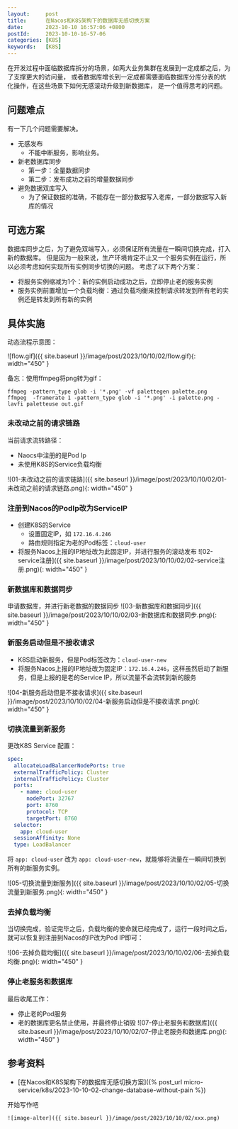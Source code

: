 ```yaml
---
layout:     post
title:      在Nacos和K8S架构下的数据库无感切换方案
date:       2023-10-10 16:57:06 +0800
postId:     2023-10-10-16-57-06
categories: [K8S]
keywords:   [K8S]
---
```


在开发过程中面临数据库拆分的场景，如两大业务集群在发展到一定成都之后，为了支撑更大的访问量，
或者数据库增长到一定成都需要面临数据库分库分表的优化操作，在这些场景下如何无感滚动升级到新数据库，
是一个值得思考的问题。

## 问题难点
有一下几个问题需要解决。
* 无感发布
  * 不能中断服务，影响业务。
* 新老数据库同步
  * 第一步：全量数据同步
  * 第二步：发布成功之前的增量数据同步
* 避免数据双库写入
  * 为了保证数据的准确，不能存在一部分数据写入老库，一部分数据写入新库的情况

## 可选方案
数据库同步之后，为了避免双端写入，必须保证所有流量在一瞬间切换完成，打入新的数据库。
但是因为一般来说，生产环境肯定不止又一个服务实例在运行，所以必须考虑如何实现所有实例同步切换的问题。
考虑了以下两个方案：
* 将服务实例缩减为1个：新的实例启动成功之后，立即停止老的服务实例
* 服务实例前置增加一个负载均衡：通过负载均衡来控制请求转发到所有老的实例还是转发到所有新的实例

## 具体实施

动态流程示意图：

![flow.gif]({{ site.baseurl }}/image/post/2023/10/10/02/flow.gif){: width="450" }

备忘：使用ffmpeg将png转为gif：
```shell
ffmpeg -pattern_type glob -i '*.png' -vf palettegen palette.png
ffmpeg  -framerate 1 -pattern_type glob -i '*.png' -i palette.png -lavfi paletteuse out.gif
```

### 未改动之前的请求链路
当前请求流转路径：
* Naocs中注册的是Pod Ip
* 未使用K8S的Service负载均衡

![01-未改动之前的请求链路]({{ site.baseurl }}/image/post/2023/10/10/02/01-未改动之前的请求链路.png){: width="450" }

### 注册到Nacos的PodIp改为ServiceIP
* 创建K8S的Service
  * 设置固定IP，如 `172.16.4.246`
  * 路由规则指定为老的Pod标签：`cloud-user`
* 将服务Nacos上报的IP地址改为此固定IP，并进行服务的滚动发布
![02-service注册]({{ site.baseurl }}/image/post/2023/10/10/02/02-service注册.png){: width="450" }

### 新数据库和数据同步
申请数据库，并进行新老数据的数据同步
![03-新数据库和数据同步]({{ site.baseurl }}/image/post/2023/10/10/02/03-新数据库和数据同步.png){: width="450" }
  
### 新服务启动但是不接收请求
* K8S启动新服务，但是Pod标签改为：`cloud-user-new`
* 将服务Nacos上报的IP地址改为固定IP：`172.16.4.246`，这样虽然启动了新服务，但是上报的是老的Service IP，所以流量不会流转到新的服务

![04-新服务启动但是不接收请求]({{ site.baseurl }}/image/post/2023/10/10/02/04-新服务启动但是不接收请求.png){: width="450" }

### 切换流量到新服务
更改K8S Service 配置：
```yaml
spec:
  allocateLoadBalancerNodePorts: true
  externalTrafficPolicy: Cluster
  internalTrafficPolicy: Cluster
  ports:
    - name: cloud-user
      nodePort: 32767
      port: 8760
      protocol: TCP
      targetPort: 8760
  selector:
    app: cloud-user
  sessionAffinity: None
  type: LoadBalancer
```
将 `app: cloud-user` 改为 `app: cloud-user-new`，就能够将流量在一瞬间切换到所有的新服务实例。

![05-切换流量到新服务]({{ site.baseurl }}/image/post/2023/10/10/02/05-切换流量到新服务.png){: width="450" }

### 去掉负载均衡
当切换完成，验证完毕之后，负载均衡的使命就已经完成了，运行一段时间之后，就可以恢复到注册到Nacos的IP改为Pod IP即可：

![06-去掉负载均衡]({{ site.baseurl }}/image/post/2023/10/10/02/06-去掉负载均衡.png){: width="450" }

### 停止老服务和数据库
最后收尾工作：
* 停止老的Pod服务
* 老的数据库更名禁止使用，并最终停止销毁
![07-停止老服务和数据库]({{ site.baseurl }}/image/post/2023/10/10/02/07-停止老服务和数据库.png){: width="450" }

## 参考资料
* [在Nacos和K8S架构下的数据库无感切换方案]({% post_url micro-service/k8s/2023-10-10-02-change-database-without-pain %})

开始写作吧
```
![image-alter]({{ site.baseurl }}/image/post/2023/10/10/02/xxx.png)
```
